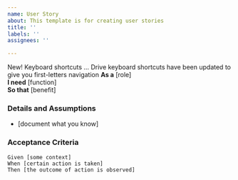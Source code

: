 ```yaml
---
name: User Story
about: This template is for creating user stories
title: ''
labels: ''
assignees: ''

---
```


New! Keyboard shortcuts … Drive keyboard shortcuts have been updated to give you first-letters navigation
 **As a** [role]  
 **I need** [function]  
 **So that** [benefit]  
   
 ### Details and Assumptions
 * [document what you know]
   
 ### Acceptance Criteria  
   
 ```gherkin
 Given [some context]
 When [certain action is taken]
 Then [the outcome of action is observed]
 ```
